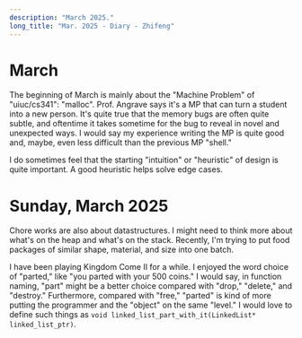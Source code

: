 ```yaml
---
description: "March 2025."
long_title: "Mar. 2025 - Diary - Zhifeng"
---
```


# March

The beginning of March is mainly about the "Machine Problem" of "uiuc/cs341": "malloc". Prof. Angrave says it's a MP that can turn a student into a new person. It's quite true that the memory bugs are often quite subtle, and oftentime it takes sometime for the bug to reveal in novel and unexpected ways. I would say my experience writing the MP is quite good and, maybe, even less difficult than the previous MP "shell."

I do sometimes feel that the starting "intuition" or "heuristic" of design is quite important. A good heuristic helps solve edge cases.

# Sunday, March 2025

Chore works are also about datastructures. I might need to think more about what's on the heap and what's on the stack. Recently, I'm trying to put food packages of similar shape, material, and size into one batch.

I have been playing Kingdom Come II for a while. I enjoyed the word choice of "parted," like "you parted with your 500 coins." I would say, in function naming, "part" might be a better choice compared with "drop," "delete," and "destroy." Furthermore, compared with "free," "parted" is kind of more putting the programmer and the "object" on the same "level." I would love to define such things as `void linked_list_part_with_it(LinkedList* linked_list_ptr)`.
